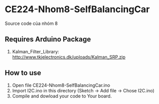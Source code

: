 # CE224-Nhom8-SelfBalancingCar
Source code của nhóm 8

## Requires Arduino Package
1. Kalman_Filter_Library: http://www.tkjelectronics.dk/uploads/Kalman_SRP.zip

## How to use
1. Open file CE224-Nhom8-SelfBalancingCar.ino
3. Import I2C.ino in this directory (Sketch -> Add file -> Chose I2C.ino)
4. Compile and dowload your code to Your board.
